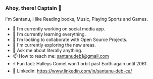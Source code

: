 ### Ahoy, there! Captain 👋 

I'm Santanu, i like Reading books, Music, Playing Sports and Games.

- 🔭 I’m currently working on social media app.
- 🌱 I’m currently learning everything.
- 👯 I’m looking to collaborate with Open Source Projects.
- 🤔 I'm currently exploring the new areas.
- 💬 Ask me about literally anything.
- 📫 How to reach me: santanudeb1@gmail.com
- ⚡ Fun fact: Halleys Comet won’t orbit past Earth again until 2061.
- 👨 Linkedin: https://www.linkedin.com/in/santanu-deb-ca/ 

